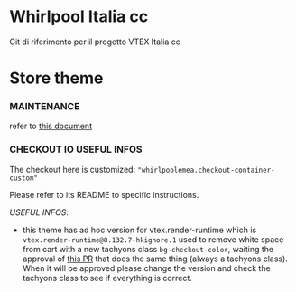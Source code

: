 # Whirlpool Italia cc

Git di riferimento per il progetto VTEX Italia cc

# Store theme

### MAINTENANCE

refer to [this document](https://docs.google.com/document/d/16MR5UqByzNyC3RZl7J40In83-iAoxD5juV99MOlByD0/edit#)

### CHECKOUT IO USEFUL INFOS

The checkout here is customized: `"whirlpoolemea.checkout-container-custom"`

Please refer to its README to specific instructions.

_USEFUL INFOS_:

- this theme has ad hoc version for vtex.render-runtime which is `vtex.render-runtime@8.132.7-hkignore.1` used to remove white space from cart with a new tachyons class `bg-checkout-color`, waiting the approval of [this PR](https://github.com/vtex-apps/render-runtime/pull/640) that does the same thing (always a tachyons class). When it will be approved please change the version and check the tachyons class to see if everything is correct.
